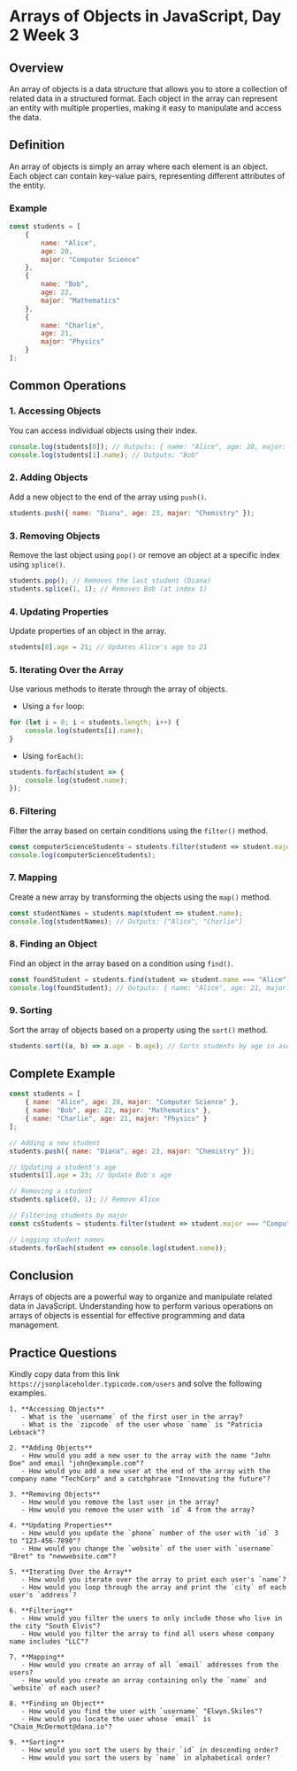 
# Arrays of Objects in JavaScript, Day 2 Week 3

## Overview
An array of objects is a data structure that allows you to store a collection of related data in a structured format. Each object in the array can represent an entity with multiple properties, making it easy to manipulate and access the data.

## Definition
An array of objects is simply an array where each element is an object. Each object can contain key-value pairs, representing different attributes of the entity.

### Example
```javascript
const students = [
    {
        name: "Alice",
        age: 20,
        major: "Computer Science"
    },
    {
        name: "Bob",
        age: 22,
        major: "Mathematics"
    },
    {
        name: "Charlie",
        age: 21,
        major: "Physics"
    }
];
```

## Common Operations

### 1. Accessing Objects
You can access individual objects using their index.
```javascript
console.log(students[0]); // Outputs: { name: "Alice", age: 20, major: "Computer Science" }
console.log(students[1].name); // Outputs: "Bob"
```

### 2. Adding Objects
Add a new object to the end of the array using `push()`.
```javascript
students.push({ name: "Diana", age: 23, major: "Chemistry" });
```

### 3. Removing Objects
Remove the last object using `pop()` or remove an object at a specific index using `splice()`.
```javascript
students.pop(); // Removes the last student (Diana)
students.splice(1, 1); // Removes Bob (at index 1)
```

### 4. Updating Properties
Update properties of an object in the array.
```javascript
students[0].age = 21; // Updates Alice's age to 21
```

### 5. Iterating Over the Array
Use various methods to iterate through the array of objects.
- Using a `for` loop:
```javascript
for (let i = 0; i < students.length; i++) {
    console.log(students[i].name);
}
```
- Using `forEach()`:
```javascript
students.forEach(student => {
    console.log(student.name);
});
```

### 6. Filtering
Filter the array based on certain conditions using the `filter()` method.
```javascript
const computerScienceStudents = students.filter(student => student.major === "Computer Science");
console.log(computerScienceStudents);
```

### 7. Mapping
Create a new array by transforming the objects using the `map()` method.
```javascript
const studentNames = students.map(student => student.name);
console.log(studentNames); // Outputs: ["Alice", "Charlie"]
```

### 8. Finding an Object
Find an object in the array based on a condition using `find()`.
```javascript
const foundStudent = students.find(student => student.name === "Alice");
console.log(foundStudent); // Outputs: { name: "Alice", age: 21, major: "Computer Science" }
```

### 9. Sorting
Sort the array of objects based on a property using the `sort()` method.
```javascript
students.sort((a, b) => a.age - b.age); // Sorts students by age in ascending order
```

## Complete Example
```javascript
const students = [
    { name: "Alice", age: 20, major: "Computer Science" },
    { name: "Bob", age: 22, major: "Mathematics" },
    { name: "Charlie", age: 21, major: "Physics" }
];

// Adding a new student
students.push({ name: "Diana", age: 23, major: "Chemistry" });

// Updating a student's age
students[1].age = 23; // Update Bob's age

// Removing a student
students.splice(0, 1); // Remove Alice

// Filtering students by major
const csStudents = students.filter(student => student.major === "Computer Science");

// Logging student names
students.forEach(student => console.log(student.name));
```

## Conclusion
Arrays of objects are a powerful way to organize and manipulate related data in JavaScript. Understanding how to perform various operations on arrays of objects is essential for effective programming and data management.


## Practice Questions
Kindly copy data from this link ```https://jsonplaceholder.typicode.com/users``` and solve the following examples. 
```
1. **Accessing Objects**
   - What is the `username` of the first user in the array?
   - What is the `zipcode` of the user whose `name` is "Patricia Lebsack"?

2. **Adding Objects**
   - How would you add a new user to the array with the name "John Doe" and email "john@example.com"?
   - How would you add a new user at the end of the array with the company name "TechCorp" and a catchphrase "Innovating the future"?

3. **Removing Objects**
   - How would you remove the last user in the array?
   - How would you remove the user with `id` 4 from the array?

4. **Updating Properties**
   - How would you update the `phone` number of the user with `id` 3 to "123-456-7890"?
   - How would you change the `website` of the user with `username` "Bret" to "newwebsite.com"?

5. **Iterating Over the Array**
   - How would you iterate over the array to print each user's `name`?
   - How would you loop through the array and print the `city` of each user's `address`?

6. **Filtering**
   - How would you filter the users to only include those who live in the city "South Elvis"?
   - How would you filter the array to find all users whose company name includes "LLC"?

7. **Mapping**
   - How would you create an array of all `email` addresses from the users?
   - How would you create an array containing only the `name` and `website` of each user?

8. **Finding an Object**
   - How would you find the user with `username` "Elwyn.Skiles"?
   - How would you locate the user whose `email` is "Chaim_McDermott@dana.io"?

9. **Sorting**
   - How would you sort the users by their `id` in descending order?
   - How would you sort the users by `name` in alphabetical order?
   
   ```
